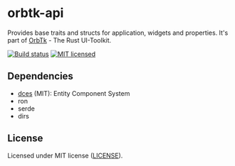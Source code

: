 # orbtk-api

Provides base traits and structs for application, widgets and properties. It's part of [OrbTk](https://gitlab.redox-os.org/redox-os/orbtk) - The Rust UI-Toolkit.

[![Build status](https://gitlab.redox-os.org/redox-os/orbtk/badges/master/build.svg)](https://gitlab.redox-os.org/redox-os/orbtk/pipelines)
[![MIT licensed](https://img.shields.io/badge/license-MIT-blue.svg)](../../LICENSE)

## Dependencies

* [dces](https://gitlab.redox-os.org/redox-os/dces-rust) (MIT): Entity Component System
* ron
* serde
* dirs

## License

Licensed under MIT license ([LICENSE](../../LICENSE)).